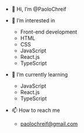 - 👋 Hi, I’m @PaoloChreif

- 👀 I’m interested in 
   - Front-end development
   - HTML
   - CSS
   - JavaScript
   - React.js
   - TypeScript
   
- 🌱 I’m currently learning 
   - JavaScript
   - React.js
   - TypeScript
 
- 📫 How to reach me
   - paolochreif@gmail.com
  
<!---
PaoloChreif/PaoloChreif is a ✨ special ✨ repository because its `README.md` (this file) appears on your GitHub profile.
You can click the Preview link to take a look at your changes.
--->
